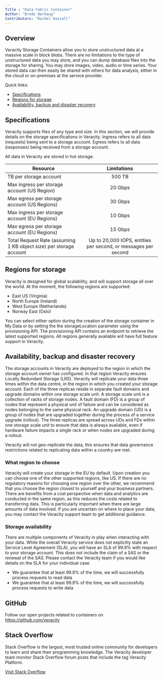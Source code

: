 ```yaml
---
Title : "Data Fabric Container"
Author: "Brede Børhaug"
Contributors: "Rachel Hassall"
---
```


## Overview 
Veracity Storage Containers allow you to store unstructured data at a massive scale in block blobs. There are no limitations to the type of unstructured data you may store, and you can dump database files into the storage for sharing. You may store images, video, audio or time series. Your stored data can then easily be shared with others for data analysis, either in the cloud or on-premises at the service provider.


Quick links:

- [Specifications](#specifications)
- [Regions for storage](#regions-for-storage)
- [Availability, backup and disaster recovery](#availability-backup-and-disaster-recovery)


## Specifications
Veracity supports files of any type and size. In this section, we will provide details on the storage specifications in Veracity.
Ingress refers to all data (requests) being sent to a storage account. Egress refers to all data (responses) being received from a storage account.

All data in Veracity are stored in hot storage.

|Resource | Limitations |
| ------------- |:-------------:|
| TB per storage account | 500 TB|
| Max ingress per storage account (US Region) |	20 Gbps |
| Max egress per storage account (US Regions) |	30 Gbps |
| Max ingress per storage account (EU Regions) | 10 Gbps |
| Max egress per storage account (EU Regions) |	15 Gbps |
| Total Request Rate (assuming 1 KB object size) per storage account | Up to 20,000 IOPS, entities per second, or messages per second |



## Regions for storage 
Veracity is designed for global scalability, and will support storage all over the world. At the moment, the following regions are supported:
- East US (Virginia)
- North Europe (Ireland)
- West Europe (Netherlands)
- Norway East (Oslo)

You can select either option during the creation of the storage container in My Data or by setting the the storageLocation parameter using the provisioning API. The provisioning API contains an endpoint to retrieve the latest supported regions. 
All regions generally available will have full feature support in Veracity.


## Availability, backup and disaster recovery
The storage accounts in Veracity are deployed to the region in which the storage account owner has configured. In that region Veracity ensures Locally Redundant Storage (LRS). Veracity will replicate your data three times within the data centre, in the region in which you created your storage account. Each of the three replicas reside in separate fault domains and upgrade domains within one storage scale unit. A storage scale unit is a collection of racks of storage nodes. A fault domain (FD) is a group of nodes that represent a physical unit of failure and can be considered as nodes belonging to the same physical rack. An upgrade domain (UD) is a group of nodes that are upgraded together during the process of a service upgrade (rollout). The three replicas are spread across UDs and FDs within one storage scale unit to ensure that data is always available, even if hardware failure impacts a single rack or when nodes are upgraded during a rollout.


Veracity will not geo-replicate the data, this ensures that data governance restrictions related to replicating data within a country are met. 

### What region to choose
Veracity will create your storage in the EU by default. Upon creation you can choose one of the other supported regions, like US. If there are no regulatory reasons for choosing one region over the other, we recommend that you choose the region closest to yourself and your business partners. There are benefits from a cost perspective when data and analytics are conducted in the same region, as this reduces the costs related to transferring data. This is particularly important when there are large amounts of data involved. If you are uncertain on where to place your data, you may contact the Veracity support team to get additional guidance.

### Storage availability
There are multiple components of Veracity in play when interacting with your data. While the overall Veracity service does not explicitly state an Service Level Agreement (SLA), you will have an SLA of 99.9% with respect to your storage account. This does not include the claim of a SAS or the renewal of the SAS. Please contact the Veracity team if you would like details on the SLA for your individual case.


- We guarantee that at least 99.9%  of the time, we will successfully process requests to read data 
- We guarantee that at least 99.9%  of the time, we will successfully process requests to write data



## GitHub
Follow our open projects related to containers on https://github.com/veracity

## Stack Overflow
Stack Overflow is the largest, most trusted online community for developers to learn and share their programming knowledge. The Veracity developer team monitor Stack Overflow forum posts that include the tag Veracity Platform.

[Visit Stack Overflow](https://stackoverflow.com/questions/tagged/veracity+platform?mode=all)
 

 

